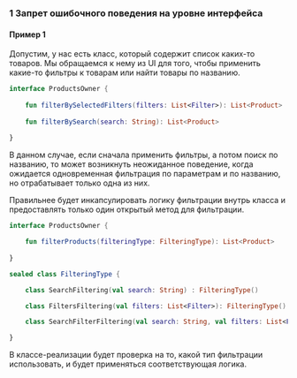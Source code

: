 ### 1 Запрет ошибочного поведения на уровне интерфейса

#### Пример 1
Допустим, у нас есть класс, который содержит список каких-то товаров. Мы обращаемся к нему из UI для того, чтобы
применить какие-то фильтры к товарам или найти товары по названию.

```kotlin
interface ProductsOwner {
    
    fun filterBySelectedFilters(filters: List<Filter>): List<Product>
    
    fun filterBySearch(search: String): List<Product>
    
} 
```

В данном случае, если сначала применить фильтры, а потом поиск по названию, то может возникнуть неожиданное поведение,
когда ожидается одновременная фильтрация по параметрам и по названию, но отрабатывает только одна из них.

Правильнее будет инкапсулировать логику фильтрации внутрь класса и предоставлять только один открытый метод для фильтрации. 

```kotlin
interface ProductsOwner {

    fun filterProducts(filteringType: FilteringType): List<Product>
    
}

sealed class FilteringType {

    class SearchFiltering(val search: String) : FilteringType()

    class FiltersFiltering(val filters: List<Filter>): FilteringType()

    class SearchFilterFiltering(val search: String, val filters: List<Filter>): FilteringType()

}
```
В классе-реализации будет проверка на то, какой тип фильтрации использовать, и будет
применяться соответствующая логика.
